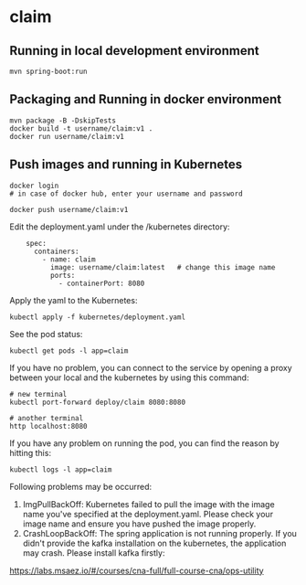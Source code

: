 # claim

## Running in local development environment

```
mvn spring-boot:run
```

## Packaging and Running in docker environment

```
mvn package -B -DskipTests
docker build -t username/claim:v1 .
docker run username/claim:v1
```

## Push images and running in Kubernetes

```
docker login 
# in case of docker hub, enter your username and password

docker push username/claim:v1
```

Edit the deployment.yaml under the /kubernetes directory:
```
    spec:
      containers:
        - name: claim
          image: username/claim:latest   # change this image name
          ports:
            - containerPort: 8080

```

Apply the yaml to the Kubernetes:
```
kubectl apply -f kubernetes/deployment.yaml
```

See the pod status:
```
kubectl get pods -l app=claim
```

If you have no problem, you can connect to the service by opening a proxy between your local and the kubernetes by using this command:
```
# new terminal
kubectl port-forward deploy/claim 8080:8080

# another terminal
http localhost:8080
```

If you have any problem on running the pod, you can find the reason by hitting this:
```
kubectl logs -l app=claim
```

Following problems may be occurred:

1. ImgPullBackOff:  Kubernetes failed to pull the image with the image name you've specified at the deployment.yaml. Please check your image name and ensure you have pushed the image properly.
1. CrashLoopBackOff: The spring application is not running properly. If you didn't provide the kafka installation on the kubernetes, the application may crash. Please install kafka firstly:

https://labs.msaez.io/#/courses/cna-full/full-course-cna/ops-utility

